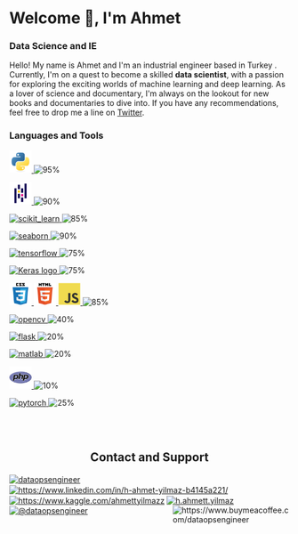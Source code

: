 <h1 align="left">Welcome 🥳, I'm Ahmet</h1>
<h3 align="left">Data Science and IE</h3>

Hello! My name is Ahmet and I'm an industrial engineer based in Turkey . Currently, I'm on a quest to become a skilled **data scientist**, with a passion for exploring the exciting worlds of machine learning and deep learning. As a lover of science and documentary, I'm always on the lookout for new books and documentaries to dive into. If you have any recommendations, feel free to drop me a line on [Twitter](https://twitter.com/dataopsengineer).


<h3 align="left">Languages and Tools</h3>
 <p align="left"> 
  
  
<!-- Python -->
<a href="https://www.python.org" target="_blank" rel="noreferrer"> <img src="https://raw.githubusercontent.com/devicons/devicon/master/icons/python/python-original.svg" alt="python" width="40" height="40"/> </a> 
    ![95%](https://progress-bar.dev/95?title=Known&width=500&color=brightgreen)
  
<!-- Pandas -->
<a href="https://pandas.pydata.org/" target="_blank" rel="noreferrer"> <img src="https://raw.githubusercontent.com/devicons/devicon/2ae2a900d2f041da66e950e4d48052658d850630/icons/pandas/pandas-original.svg" alt="pandas" width="40" height="40"/> </a>
    ![90%](https://progress-bar.dev/90?title=Known&width=500&color=brightgreen)
  
<!-- Sklearn -->
<a href="https://scikit-learn.org/" target="_blank" rel="noreferrer"> <img src="https://upload.wikimedia.org/wikipedia/commons/0/05/Scikit_learn_logo_small.svg" alt="scikit_learn" width="40" height="40"/> </a> 
     ![85%](https://progress-bar.dev/85?title=Known&width=500&color=brightgreen)
 
  <!-- Seaborn -->
  <a href="https://seaborn.pydata.org/" target="_blank" rel="noreferrer"> <img src="https://seaborn.pydata.org/_images/logo-mark-lightbg.svg" alt="seaborn" width="40" height="40"/> </a> 
      ![90%](https://progress-bar.dev/90?title=Known&width=500&color=brightgreen)
   
  <!-- Tensorflow -->
<a href="https://www.tensorflow.org" target="_blank" rel="noreferrer"> <img src="https://www.vectorlogo.zone/logos/tensorflow/tensorflow-icon.svg" alt="tensorflow" width="40" height="40"/> </a> 
  ![75%](https://progress-bar.dev/75?title=Known&width=500&color=brightgreen)
  
  <!-- KERAS -->
<a href="https://keras.io/" target="_blank" rel="noreferrer"><img src="https://upload.wikimedia.org/wikipedia/commons/thumb/a/ae/Keras_logo.svg/1200px-Keras_logo.svg.png" alt="Keras logo" width="40" height="40"> </a>
  ![75%](https://progress-bar.dev/75?title=Known&width=500&color=brightgreen)

  
  <!-- HTML CSS JS -->
<a href="https://www.w3schools.com/css/" target="_blank" rel="noreferrer"> <img src="https://raw.githubusercontent.com/devicons/devicon/master/icons/css3/css3-original-wordmark.svg" alt="css3" width="40" height="40"/> </a>
<a href="https://www.w3.org/html/" target="_blank" rel="noreferrer"> <img src="https://raw.githubusercontent.com/devicons/devicon/master/icons/html5/html5-original-wordmark.svg" alt="html5" width="40" height="40"/> </a> <a href="https://developer.mozilla.org/en-US/docs/Web/JavaScript" target="_blank" rel="noreferrer"> 
<img src="https://raw.githubusercontent.com/devicons/devicon/master/icons/javascript/javascript-original.svg" alt="javascript" width="40" height="40"/> </a> 
  ![85%](https://progress-bar.dev/85?title=Completed&width=500&color=brightgreen)

<!-- OPENCV -->
<a href="https://opencv.org/" target="_blank" rel="noreferrer"> <img src="https://www.vectorlogo.zone/logos/opencv/opencv-icon.svg" alt="opencv" width="40" height="40"/> </a> 
    ![40%](https://progress-bar.dev/40?title=Completed&width=500&color=brightgreen)  

  <!-- Flask -->
<a href="https://flask.palletsprojects.com/" target="_blank" rel="noreferrer"> <img src="https://www.vectorlogo.zone/logos/pocoo_flask/pocoo_flask-icon.svg" alt="flask" width="40" height="40"/> </a>  ![20%](https://progress-bar.dev/20?title=Completed&width=500&color=brightgreen)

<!-- MATLAB -->
<a href="https://www.mathworks.com/" target="_blank" rel="noreferrer"> <img src="https://upload.wikimedia.org/wikipedia/commons/2/21/Matlab_Logo.png" alt="matlab" width="40" height="40"/> </a> 
    ![20%](https://progress-bar.dev/20?title=Completed&width=500&color=brightgreen)


  <!-- PHP -->
<a href="https://www.php.net" target="_blank" rel="noreferrer"> <img src="https://raw.githubusercontent.com/devicons/devicon/master/icons/php/php-original.svg" alt="php" width="40" height="40"/> </a> 
    ![10%](https://progress-bar.dev/10?title=Known&width=500&color=brightgreen)
  
  
  <!-- PyThorch -->
  <a href="https://pytorch.org/" target="_blank" rel="noreferrer"> <img src="https://www.vectorlogo.zone/logos/pytorch/pytorch-icon.svg" alt="pytorch" width="40" height="40"/> </a> 
      ![25%](https://progress-bar.dev/25?title=Known&width=500&color=brightgreen)
  
 
 <br><br>
<p>
 <h2 align="center">Contact and Support</h2>
<a href="https://twitter.com/dataopsengineer" target="blank"><img align="center" src="https://raw.githubusercontent.com/rahuldkjain/github-profile-readme-generator/master/src/images/icons/Social/twitter.svg" alt="dataopsengineer" height="30" width="40" /></a>
<a href="www.linkedin.com/in/h-ahmet-yilmaz" target="blank"><img align="center" src="https://raw.githubusercontent.com/rahuldkjain/github-profile-readme-generator/master/src/images/icons/Social/linked-in-alt.svg" alt="https://www.linkedin.com/in/h-ahmet-yilmaz-b4145a221/" height="30" width="40" /></a>
<a href="https://kaggle.com/https://www.kaggle.com/ahmettyilmazz" target="blank"><img align="center" src="https://raw.githubusercontent.com/rahuldkjain/github-profile-readme-generator/master/src/images/icons/Social/kaggle.svg" alt="https://www.kaggle.com/ahmettyilmazz" height="30" width="40" /></a>
<a href="https://instagram.com/h.ahmett.yilmaz" target="blank"><img align="center" src="https://raw.githubusercontent.com/rahuldkjain/github-profile-readme-generator/master/src/images/icons/Social/instagram.svg" alt="h.ahmett.yilmaz" height="40" width="40" /></a>
<a href="https://medium.com/@dataopsengineer" target="blank"><img align="center" src="https://www.vectorlogo.zone/logos/medium/medium-tile.svg" alt="@dataopsengineer" height="40" width="40" /></a>
<a href="https://www.buymeacoffee.com/https://www.buymeacoffee.com/dataopsengineer"> <img align="right" src="https://cdn.buymeacoffee.com/buttons/v2/default-yellow.png" height="50" width="210" alt="https://www.buymeacoffee.com/dataopsengineer" /></a></p>
